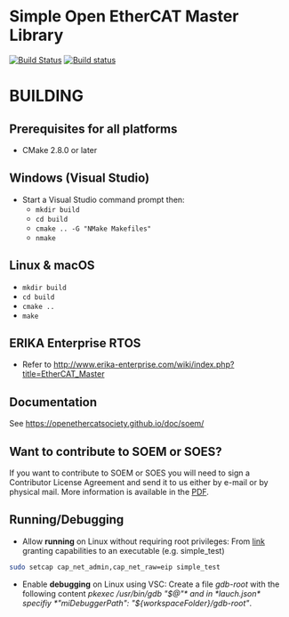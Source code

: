 # Simple Open EtherCAT Master Library
[![Build Status](https://travis-ci.org/OpenEtherCATsociety/SOEM.svg?branch=master)](https://travis-ci.org/OpenEtherCATsociety/SOEM)
[![Build status](https://ci.appveyor.com/api/projects/status/bqgirjsxog9k1odf?svg=true)](https://ci.appveyor.com/project/hefloryd/soem-5kq8b)

BUILDING
========


Prerequisites for all platforms
-------------------------------

 * CMake 2.8.0 or later


Windows (Visual Studio)
-----------------------

 * Start a Visual Studio command prompt then:
   * `mkdir build`
   * `cd build`
   * `cmake .. -G "NMake Makefiles"`
   * `nmake`

Linux & macOS
--------------

   * `mkdir build`
   * `cd build`
   * `cmake ..`
   * `make`

ERIKA Enterprise RTOS
---------------------

 * Refer to http://www.erika-enterprise.com/wiki/index.php?title=EtherCAT_Master

Documentation
-------------

See https://openethercatsociety.github.io/doc/soem/


Want to contribute to SOEM or SOES?
-----------------------------------

If you want to contribute to SOEM or SOES you will need to sign a Contributor
License Agreement and send it to us either by e-mail or by physical mail. More
information is available in the [PDF](http://openethercatsociety.github.io/cla/cla_soem_soes.pdf).

Running/Debugging
-----------------

* Allow **running** on Linux without requiring root privileges: From [link](http://squidarth.com/networking/systems/rc/2018/05/28/using-raw-sockets.html) granting capabilities to an executable (e.g. simple_test)

```sh
sudo setcap cap_net_admin,cap_net_raw=eip simple_test
```

* Enable **debugging** on Linux using VSC: Create a file *gdb-root* with the following content *pkexec /usr/bin/gdb "$@"* and in *lauch.json* specifiy *"miDebuggerPath": "${workspaceFolder}/gdb-root"*.
